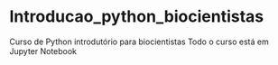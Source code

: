 # Introducao_python_biocientistas
Curso de Python introdutório para biocientistas
Todo o curso está em Jupyter Notebook
